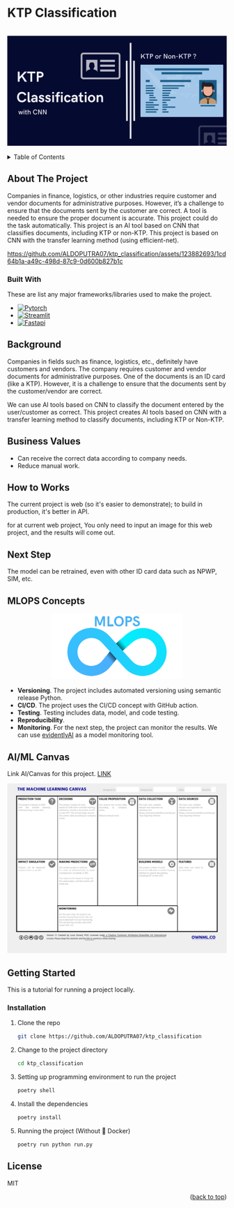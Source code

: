 # KTP Classification

<br />
<div align="center">
  <a href="">
    <img src="static/KTP Classification.png">
  </a>
</div>

<p></p>

<!-- TABLE OF CONTENTS -->
<details>
  <p>
  <summary>Table of Contents</summary>
  <ol>
    <li>
      <a href="#about-the-project">About The Project</a>
      <ul>
        <li><a href="#built-with">Built With</a></li>
      </ul>
    </li>
    <li><a href="#background">Background</a></li>
    <li><a href="#business-values">Business Values</a></li>
    <li><a href="#how-to-works">How to Works</a></li>
    <li><a href="#next-step">Next Step</a></li>
    <li><a href="#mlops-concepts">MLOPS Concepts</a></li>
    <li><a href="#aiml-canvas">AI/ML Canvas</a></li>
    <li>
      <a href="#getting-started">Getting Started</a>
      <ul>
        <li><a href="#installation">Installation</a></li>
      </ul>
    </li>
    <li><a href="#license">License</a></li>
  </ol>
  </p>
</details>


<p></p>

<!-- ABOUT THE PROJECT -->
## About The Project
Companies in finance, logistics, or other industries require customer and vendor documents for administrative purposes. However, it’s a challenge to ensure that the documents sent by the customer are correct. A tool is needed to ensure the proper document is accurate. This project could do the task automatically.
This project is an AI tool based on CNN that classifies documents, including KTP or non-KTP. This project is based on CNN with the transfer learning method (using efficient-net).


https://github.com/ALDOPUTRA07/ktp_classification/assets/123882693/1cd64b1a-a49c-498d-87c9-0d600b827b1c



### Built With

These are list any major frameworks/libraries used to make the project.

* [![Pytorch][Pytorch]][Pytorch-url]
* [![Streamlit][Streamlit]][Streamlit-url]
* [![Fastapi][Fastapi]][Fastapi-url]

## Background

Companies in fields such as finance, logistics, etc., definitely have customers and vendors. The company requires customer and vendor documents for administrative purposes. One of the documents is an ID card (like a KTP). However, it is a challenge to ensure that the documents sent by the customer/vendor are correct.

We can use AI tools based on CNN to classify the document entered by the user/customer as correct. This project creates AI tools based on CNN with a transfer learning method to classify documents, including KTP or Non-KTP.

## Business Values
- Can receive the correct data according to company needs.
- Reduce manual work.

## How to Works
The current project is web (so it's easier to demonstrate); to build in production, it's better in API.

for at current web project, You only need to input an image for this web project, and the results will come out.

## Next Step 
The model can be retrained, even with other ID card data such as NPWP, SIM, etc.

## MLOPS Concepts
<p align="center">
  <img src = "static/MLOPS.png">
</p>

- **Versioning**. The project includes automated versioning using semantic release Python.
- **CI/CD**. The project uses the CI/CD concept with GitHub action.
- **Testing**. Testing includes data, model, and code testing.
- **Reproducibility**.
- **Monitoring**. For the next step, the project can monitor the results. We can use [evidentlyAI](https://www.evidentlyai.com/) as a model monitoring tool.

## AI/ML Canvas
Link AI/Canvas for this project. [LINK](https://github.com/ALDOPUTRA07/ktp_classification/blob/main/static/AI_ML%20Canvas%20KTP%20Classification.pdf)
<p align="center">
  <img src = "static/AI_ML Canvas KTP Classification.png">
</p>


<!-- GETTING STARTED -->
## Getting Started
This is a tutorial for running a project locally.

### Installation

1. Clone the repo
   ```sh
   git clone https://github.com/ALDOPUTRA07/ktp_classification
   ```
2. Change to the project directory
   ```sh
   cd ktp_classification
   ```
3. Setting up programming environment to run the project
   ```sh
   poetry shell
   ```
4. Install the dependencies
   ```sh
   poetry install
   ```
5. Running the project (Without 🐳 Docker)
   ```sh
   poetry run python run.py
   ```

## License
MIT

<p align="right">(<a href="#automed-forecasting">back to top</a>)</p>


<!-- MARKDOWN LINKS & IMAGES -->
<!-- https://www.markdownguide.org/basic-syntax/#reference-style-links -->
[Pytorch]: https://img.shields.io/badge/PyTorch-EE4C2C?style=for-the-badge&logo=pytorch&logoColor=white
[Pytorch-url]: https://pytorch.org/
[Streamlit]: https://img.shields.io/badge/Streamlit-FF4B4B?style=for-the-badge&logo=Streamlit&logoColor=white
[Streamlit-url]: https://streamlit.io/
[Fastapi]: https://img.shields.io/badge/fastapi-109989?style=for-the-badge&logo=FASTAPI&logoColor=white
[Fastapi-url]: https://fastapi.tiangolo.com/
